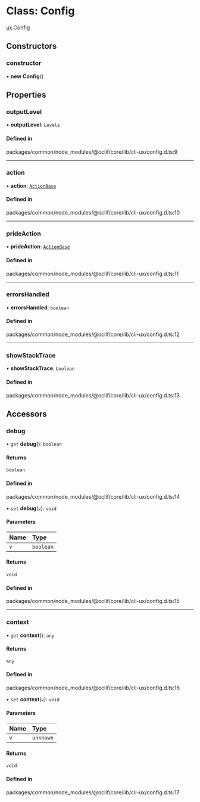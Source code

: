 # Class: Config

[ux](../modules/ux.md).Config

## Constructors

### constructor

• **new Config**()

## Properties

### outputLevel

• **outputLevel**: `Levels`

#### Defined in

packages/common/node_modules/@oclif/core/lib/cli-ux/config.d.ts:9

___

### action

• **action**: [`ActionBase`](ux.ActionBase.md)

#### Defined in

packages/common/node_modules/@oclif/core/lib/cli-ux/config.d.ts:10

___

### prideAction

• **prideAction**: [`ActionBase`](ux.ActionBase.md)

#### Defined in

packages/common/node_modules/@oclif/core/lib/cli-ux/config.d.ts:11

___

### errorsHandled

• **errorsHandled**: `boolean`

#### Defined in

packages/common/node_modules/@oclif/core/lib/cli-ux/config.d.ts:12

___

### showStackTrace

• **showStackTrace**: `boolean`

#### Defined in

packages/common/node_modules/@oclif/core/lib/cli-ux/config.d.ts:13

## Accessors

### debug

• `get` **debug**(): `boolean`

#### Returns

`boolean`

#### Defined in

packages/common/node_modules/@oclif/core/lib/cli-ux/config.d.ts:14

• `set` **debug**(`v`): `void`

#### Parameters

| Name | Type |
| :------ | :------ |
| `v` | `boolean` |

#### Returns

`void`

#### Defined in

packages/common/node_modules/@oclif/core/lib/cli-ux/config.d.ts:15

___

### context

• `get` **context**(): `any`

#### Returns

`any`

#### Defined in

packages/common/node_modules/@oclif/core/lib/cli-ux/config.d.ts:16

• `set` **context**(`v`): `void`

#### Parameters

| Name | Type |
| :------ | :------ |
| `v` | `unknown` |

#### Returns

`void`

#### Defined in

packages/common/node_modules/@oclif/core/lib/cli-ux/config.d.ts:17
